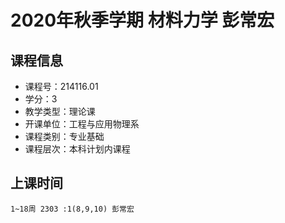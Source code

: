# 2020年秋季学期 材料力学 彭常宏






## 课程信息

- 课程号：214116.01
- 学分：3
- 教学类型：理论课
- 开课单位：工程与应用物理系
- 课程类别：专业基础
- 课程层次：本科计划内课程

## 上课时间

```
1~18周 2303 :1(8,9,10) 彭常宏
```

